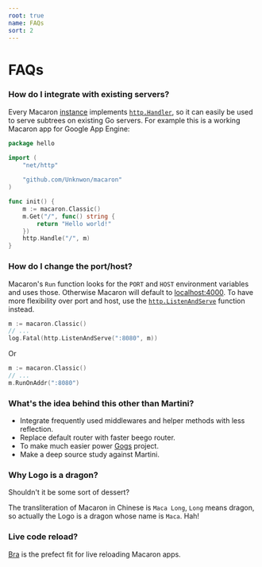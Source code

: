 ```yaml
---
root: true
name: FAQs
sort: 2
---
```


# FAQs 

### How do I integrate with existing servers?

Every Macaron [instance](../intro/core_concepts#instances) implements [`http.Handler`](https://gowalker.org/net/http#Handler), so it can easily be used to serve subtrees on existing Go servers. For example this is a working Macaron app for Google App Engine:

```go
package hello

import (
	"net/http"
	
	"github.com/Unknwon/macaron"
)

func init() {
	m := macaron.Classic()
	m.Get("/", func() string {
		return "Hello world!"
	})
	http.Handle("/", m)
}
```

### How do I change the port/host?

Macaron's `Run` function looks for the `PORT` and `HOST` environment variables and uses those. Otherwise Macaron will default to [localhost:4000](http://localhost:4000).
To have more flexibility over port and host, use the [`http.ListenAndServe`](https://gowalker.org/net/http#ListenAndServe) function instead.

```go
m := macaron.Classic()
// ...
log.Fatal(http.ListenAndServe(":8080", m))
```

Or 

```go
m := macaron.Classic()
// ...
m.RunOnAddr(":8080")
```

### What's the idea behind this other than Martini?

- Integrate frequently used middlewares and helper methods with less reflection.
- Replace default router with faster beego router.
- To make much easier power [Gogs](http://gogs.io) project.
- Make a deep source study against Martini.

### Why Logo is a dragon?

Shouldn't it be some sort of dessert?

The transliteration of Macaron in Chinese is `Maca Long`, `Long` means dragon, so actually the Logo is a dragon whose name is `Maca`. Hah!

### Live code reload?

[Bra](https://github.com/Unknwon/bra) is the prefect fit for live reloading Macaron apps.